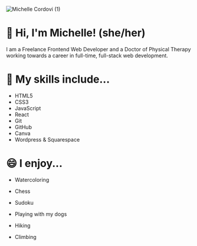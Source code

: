 ![Michelle Cordovi (1)](https://github.com/michellecordovi/michellecordovi/assets/165519977/8d02e80d-053d-4b95-a2eb-6ee4164de266)

# 👋 Hi, I'm Michelle! (she/her)

I am a Freelance Frontend Web Developer and a Doctor of Physical Therapy working towards a career in full-time, full-stack web development. 

# 🌱 My skills include...

- HTML5
- CSS3
- JavaScript
- React
- Git
- GitHub
- Canva
- Wordpress & Squarespace

# 😄 I enjoy...

- Watercoloring
- Chess
- Sudoku
- Playing with my dogs
- Hiking 
- Climbing 

  <!--

  # ⚡ Here are some important skills I've gained after 6 years as a physical therapist....

  # 👀Here are some projects I've been working on!

michellecordovi/michellecordovi is a ✨ special ✨ repository because its `README.md` (this file) appears on your GitHub profile.
You can click the Preview link to take a look at your changes.
--->
